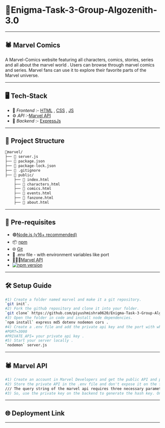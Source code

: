 # 🎯Enigma-Task-3-Group-Algozenith-3.0

---

## 🕷 Marvel Comics

A Marvel-Comics website featuring all characters, comics, stories, series and all about the marvel world .  Users can browse through marvel comics and series. Marvel fans can use it to explore their favorite parts of the Marvel universe.

---

## 🖥 Tech-Stack

- 🎨 *Frontend* :- [HTML](https://html.spec.whatwg.org) , [CSS](https://www.w3.org/TR/CSS/) , [JS](https://262.ecma-international.org)
- ⚙ *API* :-[Marvel API](https://developer.marvel.com/)
- 🔧 *Backend* :- [ExpressJs](https://expressjs.com)

---

## 📁 Project Structure

```bash
📁marvel/
├── 📄 server.js
├── 📄 package.json
├── 📄 package-lock.json
├── 📄 .gitignore
├── 📁 public/
    ├── 📄 index.html
    ├── 📄 characters.html
    ├── 📄 comics.html
    ├── 📄 events.html
    ├── 📄 fanzone.html
    ├── 📄 about.html
```

---

## 📌 Pre-requisites
- 🟢[Node.js (v16+ recommended)](https://nodejs.org/)
- 📦 [npm](https://www.npmjs.com/)
- 🌐 [Git](https://git-scm.com/)
- 📄 .env file - with environment variables like port
- 🦸‍♂🔗[Marvel API](https://developer.marvel.com/)
- [![npm version](https://img.shields.io/npm/v/md5.svg)](https://www.npmjs.com/package/md5)


---

## 🛠 Setup Guide

```bash
#1) Create a folder named marvel and make it a git repository.
`git init`.
#2) Fork the github repository and clone it into your folder.
`git clone` https://github.com/piyushmishra0620/Enigma-Task-3-Group-Algozenith-3.0 .
#3) Open the folder in code and install node dependencies.
`npm install` express md5 dotenv nodemon cors .
#4) Create a .env file and add the private api key and the port with which the server will run.
#PORT=3000
#PRIVATE_API= your private api key .
#5) Start your server locally .
`nodemon` server.js
```
---

## 🕷 Marvel API

```bash
#1) Create an account in Marvel Developers and get the public API and private API.
#2) Store the private API in the .env file and don't expose it on the frontend.
/// The query string of the marvel api requires three necessary parameters, i.e, the ts(timestamp) key,the hash key and the public api key , with the keys ts, hash, apikey respectively.
#3) So, use the private key on the backend to generate the hash key. One such way to generate 
```
---

## 🌐 Deployment Link

---
